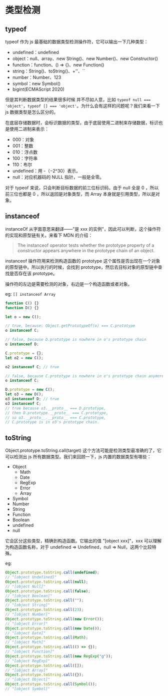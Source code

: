 # 类型检测

## typeof

typeof 作为 js 最基础的数据类型检测操作符，它可以输出一下几种类型：

- undefined：undefined
- object：null、array、new String()、new Number()、new Constructor()
- function：function、() => {}、new Function()
- string：String()、toString()、+''、``
- number：Number、123
- symbol：new Symbol()
- bigint(ECMAScript 2020)

但是其判断数据类型的结果很多时候 并不尽如人意，比如 `typeof null === 'object'`，`typeof [] === 'object'`。为什么会有这样的问题呢？我们来看一下 js 数据类型是怎么区分的。

在底层存储数据时，会标识数据的类型，由于底层使用二进制来存储数据，标识也是使用二进制来表示：

- 000：对象
- 001：整数
- 010：浮点数
- 100：字符串
- 110：布尔
- undefined：用 -（−2^30）表示。
- null：对应机器码的 NULL 指针，一般是全零。

对于 typeof 来说，只会判断目标数据的前三位标识码，由于 null 全是 0 ，所以前三位也都是 0 ，所以返回是对象类型，而 Array 本身就是引用类型，所以是对象。

## instanceof

instanceOf 从字面意思来翻译——"是 xxx 的实例"，因此可以判断，这个操作符的实现和原型链有关。来看下 MDN 的介绍：

> The instanceof operator tests whether the prototype property of a constructor appears anywhere in the prototype chain of an object.

instanceof 操作符用来检测构造函数的 prototype 这个属性是否出现在一个对象的原型链中。所以执行的时候，会找到 prototype，然后去目标对象的原型链中查找是否存在该 prototype。

操作符的左边是需要检测的对象，右边是一个构造函数或者对象。

eg: `[] instanceof Array`

```js
function C() {}
function D() {}

let o = new C();

// true, because: Object.getPrototypeOf(o) === C.prototype
o instanceof C;

// false, because D.prototype is nowhere in o's prototype chain
o instanceof D;

C.prototype = {};
let o2 = new C();

o2 instanceof C; // true

// false, because C.prototype is nowhere in o's prototype chain anymore
o instanceof C;

D.prototype = new C();
let o3 = new D();
o3 instanceof D; // true
o3 instanceof C;
// true because o3.__proto__ === D.prototype,
// then D.prototype.__proto__ === C.prototype,
// so o3.__proto__.__proto__ === C.prototype,
// C.prototype is in o3's prototype chain.
```

## toString

Object.prototype.toString.call(target) 这个方法可能是检测类型最准确的了，它可以检测出 js 所有数据类型。我们来回顾一下，js 内置的数据类型有哪些：

- Object
  - Math
  - Date
  - RegExp
  - Error
  - Array
- Symbol
- Number
- String
- Function
- Boolean
- undefined
- null

它会区分这些类型，精确到构造函数。它输出的值 "[object xxx]"，xxx 可以理解为构造函数名称，对于 undefined => Undefined，null => Null，这两个比较特殊。

eg:

```js
Object.prototype.toString.call(undefined);
// "[object Undefined]"
Object.prototype.toString.call(null);
// "[object Null]"
Object.prototype.toString.call(false);
// "[object Boolean]"
Object.prototype.toString.call("");
// "[object String]"
Object.prototype.toString.call(23);
// "[object Number]"
Object.prototype.toString.call(new Error());
// "[object Error]"
Object.prototype.toString.call(new Date());
// "[object Date]"
Object.prototype.toString.call(Math);
// "[object Math]"
Object.prototype.toString.call(() => {});
// "[object Function]"
Object.prototype.toString.call(new RegExp("g"));
// "[object RegExp]"
Object.prototype.toString.call([]);
// "[object Array]"
Object.prototype.toString.call({});
// "[object Object]"
Object.prototype.toString.call(Symbol());
// "[object Symbol]"
```
